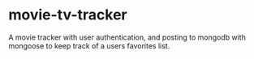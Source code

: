 # movie-tv-tracker

A movie tracker with user authentication, and posting to mongodb with mongoose to keep track of a users favorites list.
